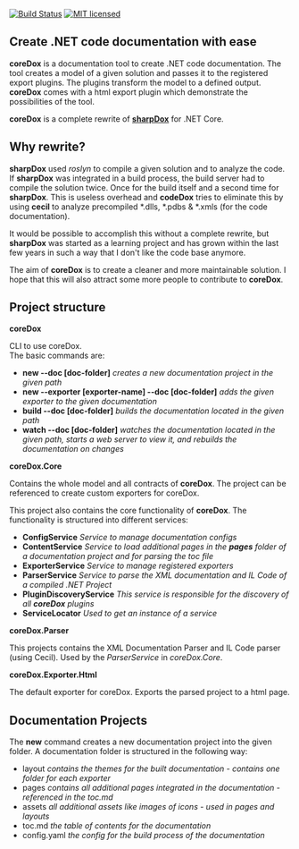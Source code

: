 [![Build Status](https://travis-ci.org/geaz/coreDox.svg?branch=dev)](https://travis-ci.org/geaz/coreDox)
[![MIT licensed](https://img.shields.io/badge/license-MIT-blue.svg)](https://raw.githubusercontent.com/Geaz/coreArgs/master/LICENSE)

Create .NET code documentation with ease
------------------

**coreDox** is a documentation tool to create .NET code documentation. The tool creates a model of a given solution and passes it to the registered export plugins. The plugins transform the model to a defined output. **coreDox** comes with a html export plugin which demonstrate the possibilities of the tool.

**coreDox** is a complete rewrite of [**sharpDox**](https://github.com/geaz/sharpDox) for .NET Core.

Why rewrite?
---

**sharpDox** used *roslyn* to compile a given solution and to analyze the code. 
If **sharpDox** was integrated in a build process, the build server had to compile the solution twice.
Once for the build itself and a second time for **sharpDox**. This is useless overhead and **codeDox** tries to 
eliminate this by using **cecil** to analyze precompiled *.dlls, *.pdbs & *.xmls (for the code documentation).

It would be possible to accomplish this without a complete rewrite, but **sharpDox** was started as a learning project and has grown within the last few years in such a way that I don't like the code base anymore.

The aim of **coreDox** is to create a cleaner and more maintainable solution. I hope that this will also attract some more people to contribute to **coreDox**.

Project structure
---

**coreDox**

CLI to use coreDox.  
The basic commands are:

- **new --doc [doc-folder]** *creates a new documentation project in the given path*
- **new --exporter [exporter-name] --doc [doc-folder]** *adds the given exporter to the given documentation*
- **build --doc [doc-folder]** *builds the documentation located in the given path*
- **watch --doc [doc-folder]** *watches the documentation located in the given path, starts a web server to view it, and rebuilds the documentation on changes*

**coreDox.Core**

Contains the whole model and all contracts of **coreDox**.
The project can be referenced to create custom exporters for coreDox.

This project also contains the core functionality of **coreDox**.
The functionality is structured into different services:

- **ConfigService** *Service to manage documentation configs*
- **ContentService** *Service to load additional pages in the **pages** folder of a documentation project and for parsing the toc file*
- **ExporterService** *Service to manage registered exporters*
- **ParserService** *Service to parse the XML documentation and IL Code of a compiled .NET Project*
- **PluginDiscoveryService** *This service is responsible for the discovery of all **coreDox** plugins*
- **ServiceLocator** *Used to get an instance of a service*

**coreDox.Parser**

This projects contains the XML Documentation Parser and IL Code parser (using Cecil).
Used by the *ParserService* in *coreDox.Core*.

**coreDox.Exporter.Html**

The default exporter for coreDox. Exports the parsed project to a html page.

Documentation Projects
---
The **new** command creates a new documentation project into the given folder.
A documentation folder is structured in the following way:

- layout *contains the themes for the built documentation - contains one folder for each exporter*
- pages *contains all additional pages integrated in the documentation - referenced in the toc.md*
- assets *all additional assets like images of icons - used in pages and layouts*
- toc.md *the table of contents for the documentation*
- config.yaml *the config for the build process of the documentation*